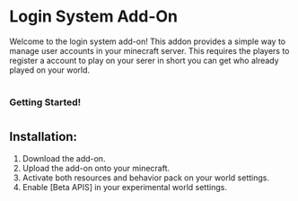 # Login System Add-On

Welcome to the login system add-on! This addon provides a simple way to manage user accounts in your minecraft server. This requires the players to register a account to play on your serer in short you can get who already played on your world.

#

### Getting Started!

#

## Installation:

1. Download the add-on.
2. Upload the add-on onto your minecraft.
3. Activate both resources and behavior pack on your world settings.
4. Enable [Beta APIS] in your experimental world settings.
